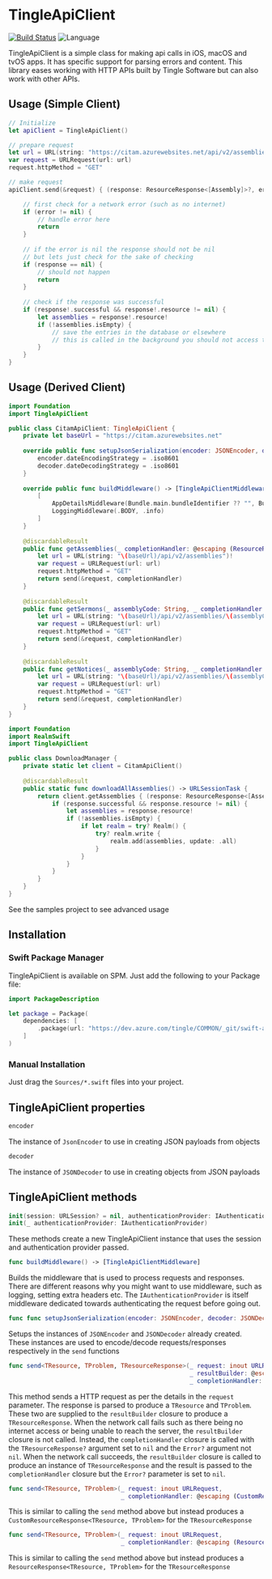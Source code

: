# TingleApiClient


[![Build Status](https://dev.azure.com/tingle/COMMON/_apis/build/status/Swift%20-%20ApiClients?branchName=master)](https://dev.azure.com/tingle/COMMON/_build/latest?definitionId=239&branchName=master)
![Language](https://img.shields.io/badge/language-Swift%205.0-orange.svg)

TingleApiClient is a simple class for making api calls in iOS, macOS and tvOS apps. It has specific support for parsing errors and content.
This library eases working with HTTP APIs built by Tingle Software but can also work with other APIs.

## Usage (Simple Client)

```swift
// Initialize
let apiClient = TingleApiClient()

// prepare request
let url = URL(string: "https://citam.azurewebsites.net/api/v2/assemblies")!
var request = URLRequest(url: url)
request.httpMethod = "GET"

// make request
apiClient.send(&request) { (response: ResourceResponse<[Assembly]>?, error: Error?) in

    // first check for a network error (such as no internet)
    if (error != nil) {
        // handle error here
        return
    }
    
    // if the error is nil the response should not be nil
    // but lets just check for the sake of checking
    if (response == nil) {
        // should not happen
        return
    }
    
    // check if the response was successful
    if (response!.successful && response!.resource != nil) {
        let assemblies = response!.resource!
        if (!assemblies.isEmpty) {
            // save the entries in the database or elsewhere
            // this is called in the background you should not access the UI thread directly without a dispatcher
        }
    }
}
```

## Usage (Derived Client)

```swift
import Foundation
import TingleApiClient

public class CitamApiClient: TingleApiClient {
    private let baseUrl = "https://citam.azurewebsites.net"
    
    override public func setupJsonSerialization(encoder: JSONEncoder, decoder: JSONDecoder) {
        encoder.dateEncodingStrategy = .iso8601
        decoder.dateDecodingStrategy = .iso8601
    }
    
    override public func buildMiddleware() -> [TingleApiClientMiddleware] {
        [
            AppDetailsMiddleware(Bundle.main.bundleIdentifier ?? "", Bundle.main.shortBundleVersion, Bundle.main.shortBundleVersion),
            LoggingMiddleware(.BODY, .info)
        ]
    }
    
    @discardableResult
    public func getAssemblies(_ completionHandler: @escaping (ResourceResponse<[Assembly]>?, error: Error?) -> Void) -> URLSessionTask {
        let url = URL(string: "\(baseUrl)/api/v2/assemblies")!
        var request = URLRequest(url: url)
        request.httpMethod = "GET"
        return send(&request, completionHandler)
    }
    
    @discardableResult
    public func getSermons(_ assemblyCode: String, _ completionHandler: @escaping (ResourceResponse<[Sermon]>?, error: Error?) -> Void) -> URLSessionTask {
        let url = URL(string: "\(baseUrl)/api/v2/assemblies/\(assemblyCode)/sermons")!
        var request = URLRequest(url: url)
        request.httpMethod = "GET"
        return send(&request, completionHandler)
    }
    
    @discardableResult
    public func getNotices(_ assemblyCode: String, _ completionHandler: @escaping (ResourceResponse<[Notice]>?, error: Error?) -> Void) -> URLSessionTask {
        let url = URL(string: "\(baseUrl)/api/v2/assemblies/\(assemblyCode)/notices")!
        var request = URLRequest(url: url)
        request.httpMethod = "GET"
        return send(&request, completionHandler)
    }
}
```

```swift
import Foundation
import RealmSwift
import TingleApiClient

public class DownloadManager {
    private static let client = CitamApiClient()
    
    @discardableResult
    public static func downloadAllAssemblies() -> URLSessionTask {
        return client.getAssemblies { (response: ResourceResponse<[Assembly]>) in
            if (response.successful && response.resource != nil) {
                let assemblies = response.resource!
                if (!assemblies.isEmpty) {
                    if let realm = try? Realm() {
                        try? realm.write {
                            realm.add(assemblies, update: .all)
                        }
                    }
                }
            }
        }
    }
}
```

See the samples project to see advanced usage

## Installation

### Swift Package Manager

TingleApiClient is available on SPM. Just add the following to your Package file:

```swift
import PackageDescription

let package = Package(
    dependencies: [
        .package(url: "https://dev.azure.com/tingle/COMMON/_git/swift-apiclients", from: 0.2.0)
    ]
)
```

### Manual Installation

Just drag the `Sources/*.swift` files into your project.

## TingleApiClient properties

```swift
encoder
```

The instance of `JsonEncoder` to use in creating JSON payloads from objects

```swift
decoder
```

The instance of `JSONDecoder` to use in creating objects from JSON payloads

## TingleApiClient methods

```swift
init(session: URLSession? = nil, authenticationProvider: IAuthenticationProvider? = nil)
init(_ authenticationProvider: IAuthenticationProvider)
```

These methods create a new TingleApiClient instance that uses the session and authentication provider passed.

```swift
func buildMiddleware() -> [TingleApiClientMiddleware]
```

Builds the middleware that is used to process requests and responses. There are different reasons why you might want to use middleware, such as logging, setting extra headers etc.
The `IAuthenticationProvider` is itself middleware dedicated towards authenticating the request before going out.

```swift
func func setupJsonSerialization(encoder: JSONEncoder, decoder: JSONDecoder)
```

Setups the instances of  `JSONEncoder` and `JSONDecoder` already created. These instances are used to encode/decode requests/responses respectively in the `send` functions

```swift
func send<TResource, TProblem, TResourceResponse>(_ request: inout URLRequest,
                                                  _ resultBuilder: @escaping (Int, Any, TResource?, TProblem?) -> TResourceResponse,
                                                  _ completionHandler: @escaping (TResourceResponse?, Error?) -> Void) -> URLSessionTask
```

This method sends a HTTP request as per the details in the `request` parameter. The response is parsed to produce a `TResource` and  `TProblem`.
These two are supplied to the `resultBuilder`  closure to produce a `TResourceResponse`.
When the network call fails such as there being no internet access or being unable to reach the server, the `resultBuilder` closure is not called. Instead,
the `completionHandler` closure is called with the `TResourceResponse?` argument set to `nil` and the `Error?` argument not `nil`.
When the network call succeeds, the `resultBuilder` closure is called to produce an instance of `TResourceResponse` and the result is passed to the
`completionHandler` closure but the `Error?` parameter is set to `nil`.

```swift
func send<TResource, TProblem>(_ request: inout URLRequest,
                               _ completionHandler: @escaping (CustomResourceResponse<TResource, TProblem>?, Error?) -> Void) -> URLSessionTask
```

This is similar to calling the `send` method above but instead produces a `CustomResourceResponse<TResource, TProblem>`  for the `TResourceResponse`


```swift
func send<TResource, TProblem>(_ request: inout URLRequest,
                               _ completionHandler: @escaping (ResourceResponse<TResource, TProblem>?, Error?) -> Void) -> URLSessionTask
```

This is similar to calling the `send` method above but instead produces a `ResourceResponse<TResource, TProblem>`  for the `TResourceResponse`
